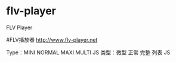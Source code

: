 # flv-player
FLV Player


#FLV播放器
http://www.flv-player.net

Type：MINI NORMAL MAXI MULTI JS
类型：微型   正常  完整  列表  JS

